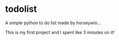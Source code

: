 # todolist
A simple python to do list made by horseywin...

This is my first project and I spent like 3 minutes on it!
